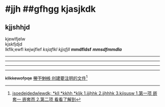 #jjh
##gfhgg
kjasjkdk
=========
kjjshhjd
---------
kjewlfjelw  
kjskfjdjd  
lkflk;ewfl
kejwjflef
*ksjaflkl*
_kjjsfjll_
**mmdfldsf**
***mmsdfmmdla***
***
* * *
---
- - -
~~kllkkewofpqe~~
~~<u>带下划线<u>~~
创建要注明的文件[^runoob]
[^runoob]:jsoedejdedwlewdk;
*kll
*kkhh
*kljk
1.jjjhhk
2.jjhhhk
3.kjisusw
1.第一项
        嵌套一
        嵌套而
2.第二项
    看看了解到



